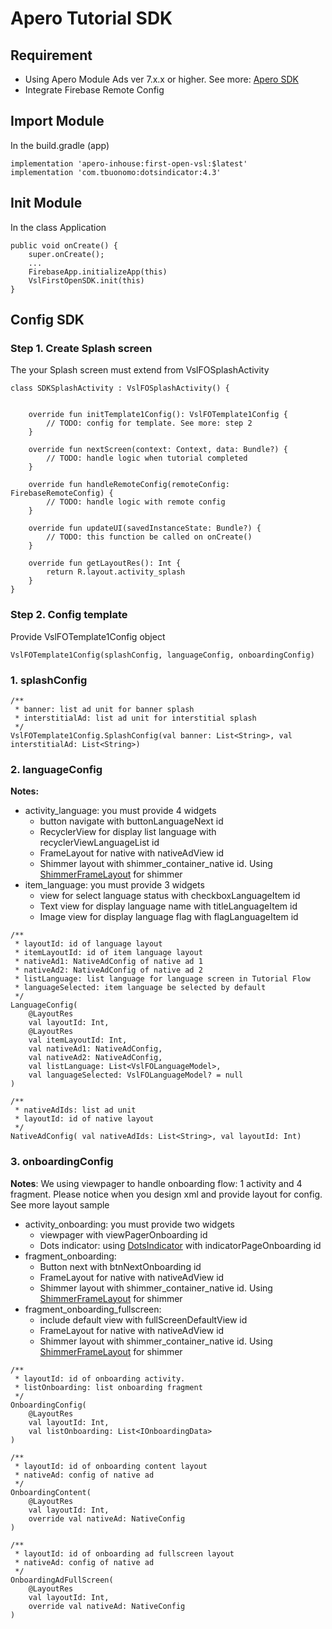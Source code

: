 # Apero Tutorial SDK

## Requirement
- Using Apero Module Ads ver 7.x.x or higher. See more: [Apero SDK](https://sites.google.com/apero.vn/aperosdk/home)
- Integrate Firebase Remote Config

## Import Module
In the build.gradle (app)
~~~
implementation 'apero-inhouse:first-open-vsl:$latest'
implementation 'com.tbuonomo:dotsindicator:4.3'
~~~

## Init Module
In the class Application
~~~
public void onCreate() {
    super.onCreate();
    ...
    FirebaseApp.initializeApp(this)
    VslFirstOpenSDK.init(this)
}
~~~

## Config SDK
### Step 1. Create Splash screen 
The your Splash screen must extend from VslFOSplashActivity
~~~
class SDKSplashActivity : VslFOSplashActivity() {


    override fun initTemplate1Config(): VslFOTemplate1Config {
        // TODO: config for template. See more: step 2
    }

    override fun nextScreen(context: Context, data: Bundle?) {
        // TODO: handle logic when tutorial completed
    }

    override fun handleRemoteConfig(remoteConfig: FirebaseRemoteConfig) {
        // TODO: handle logic with remote config
    }

    override fun updateUI(savedInstanceState: Bundle?) {
        // TODO: this function be called on onCreate()
    }

    override fun getLayoutRes(): Int {
        return R.layout.activity_splash
    }
}
~~~

### Step 2. Config template
Provide VslFOTemplate1Config object
~~~
VslFOTemplate1Config(splashConfig, languageConfig, onboardingConfig)
~~~
### 1. splashConfig
~~~
/**
 * banner: list ad unit for banner splash
 * interstitialAd: list ad unit for interstitial splash
 */
VslFOTemplate1Config.SplashConfig(val banner: List<String>, val interstitialAd: List<String>)
~~~
### 2. languageConfig
**Notes:**
- activity_language: you must provide 4 widgets
  - button navigate with buttonLanguageNext id
  - RecyclerView for display list language with recyclerViewLanguageList id
  - FrameLayout for native with nativeAdView id
  - Shimmer layout with shimmer_container_native id. Using [ShimmerFrameLayout](https://github.com/facebookarchive/shimmer-android) for shimmer
- item_language: you must provide 3 widgets
  - view for select language status with checkboxLanguageItem id
  - Text view for display language name with titleLanguageItem id
  - Image view for display language flag with flagLanguageItem id
~~~
/**
 * layoutId: id of language layout
 * itemLayoutId: id of item language layout
 * nativeAd1: NativeAdConfig of native ad 1
 * nativeAd2: NativeAdConfig of native ad 2
 * listLanguage: list language for language screen in Tutorial Flow
 * languageSelected: item language be selected by default
 */
LanguageConfig(
    @LayoutRes
    val layoutId: Int,
    @LayoutRes
    val itemLayoutId: Int,
    val nativeAd1: NativeAdConfig,
    val nativeAd2: NativeAdConfig,
    val listLanguage: List<VslFOLanguageModel>,
    val languageSelected: VslFOLanguageModel? = null
)

/**
 * nativeAdIds: list ad unit
 * layoutId: id of native layout 
 */
NativeAdConfig( val nativeAdIds: List<String>, val layoutId: Int)
~~~
### 3. onboardingConfig
**Notes**: We using viewpager to handle onboarding flow: 1 activity and 4 fragment. Please notice when you design xml and provide layout for config. See more layout sample
- activity_onboarding: you must provide two widgets
  - viewpager with viewPagerOnboarding id
  - Dots indicator: using [DotsIndicator](https://github.com/tommybuonomo/dotsindicator) with 
  indicatorPageOnboarding id
- fragment_onboarding: 
  - Button next with btnNextOnboarding id
  - FrameLayout for native with nativeAdView id
  - Shimmer layout with shimmer_container_native id. Using [ShimmerFrameLayout](https://github.com/facebookarchive/shimmer-android) for shimmer
- fragment_onboarding_fullscreen:
  - include default view with fullScreenDefaultView id
  - FrameLayout for native with nativeAdView id
  - Shimmer layout with shimmer_container_native id. Using [ShimmerFrameLayout](https://github.com/facebookarchive/shimmer-android) for shimmer
~~~
/**
 * layoutId: id of onboarding activity.
 * listOnboarding: list onboarding fragment
 */
OnboardingConfig(
    @LayoutRes
    val layoutId: Int,
    val listOnboarding: List<IOnboardingData>
)

/**
 * layoutId: id of onboarding content layout
 * nativeAd: config of native ad
 */
OnboardingContent(
    @LayoutRes
    val layoutId: Int,
    override val nativeAd: NativeConfig
)

/**
 * layoutId: id of onboarding ad fullscreen layout
 * nativeAd: config of native ad
 */
OnboardingAdFullScreen(
    @LayoutRes
    val layoutId: Int,
    override val nativeAd: NativeConfig
)
~~~
